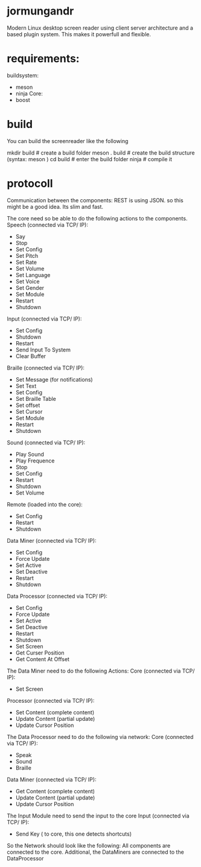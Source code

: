 # jormungandr
Modern Linux desktop screen reader using client server architecture and a based plugin system.
This makes it powerfull and flexible.

# requirements:
buildsystem:
- meson
- ninja
Core:
- boost

# build
You can build the screenreader like the following

mkdir build # create a build folder
meson . build # create the build structure (syntax: meson <source folder> <destination folder>)
cd build # enter the build folder
ninja # compile it


# protocoll
Communication between the components:
REST is using JSON. so this might be a good idea. Its slim and fast.

The core need so be able to do the following actions to the components.
Speech (connected via TCP/ IP):
- Say
- Stop
- Set Config
- Set Pitch
- Set Rate
- Set Volume
- Set Language
- Set Voice
- Set Gender
- Set Module
- Restart
- Shutdown

Input (connected via TCP/ IP):
- Set Config
- Shutdown
- Restart
- Send Input To System
- Clear Buffer

Braille (connected via TCP/ IP):
- Set Message (for notifications)
- Set Text
- Set Config
- Set Braille Table
- Set offset
- Set Cursor
- Set Module
- Restart
- Shutdown

Sound (connected via TCP/ IP):
- Play Sound
- Play Frequence
- Stop
- Set Config
- Restart
- Shutdown
- Set Volume

Remote (loaded into the core):
- Set Config
- Restart
- Shutdown

Data Miner (connected via TCP/ IP):
- Set Config
- Force Update
- Set Active
- Set Deactive
- Restart
- Shutdown

Data Processor (connected via TCP/ IP):
- Set Config
- Force Update
- Set Active
- Set Deactive
- Restart
- Shutdown
- Set Screen
- Get Curser Position
- Get Content At Offset

The Data Miner need to do the following Actions:
Core (connected via TCP/ IP):
- Set Screen

Processor (connected via TCP/ IP):
- Set Content (complete content)
- Update Content (partial update)
- Update Cursor Position

The Data Processor need to do the following via network:
Core (connected via TCP/ IP):
- Speak
- Sound
- Braille

Data Miner (connected via TCP/ IP):
- Get Content (complete content)
- Update Content (partial update)
- Update Cursor Position

The Input Module need to send the input to the core
Input (connected via TCP/ IP):
- Send Key ( to core, this one detects shortcuts)

So the Network should look like the following:
All components are connected to the core.
Additional, the DataMiners are connected to the DataProcessor
